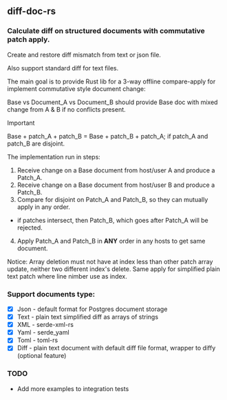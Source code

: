 ## diff-doc-rs

### Calculate diff on structured documents with commutative patch apply.

Create and restore diff mismatch from text or json file.

Also support standard diff for text files.

The main goal is to provide Rust lib for a 3-way offline compare-apply for implement commutative style document change:

Base vs Document_A vs Document_B should provide Base doc with mixed change from A & B if no conflicts present.

> [!IMPORTANT]
> Base + patch_A + patch_B = Base + patch_B + patch_A; if patch_A and patch_B are disjoint.

The implementation run in steps:
1. Receive change on a Base document from host/user A and produce a Patch_A. 
2. Receive change on a Base document from host/user B and produce a Patch_B.
3. Compare for disjoint on Patch_A and Patch_B, so they can mutually apply in any order.
 -  if patches intersect, then Patch_B, which goes after Patch_A will be rejected.
4. Apply Patch_A and Patch_B in **ANY** order in any hosts to get same document.

Notice:
Array deletion must not have at index less than other patch array update, neither two different index's delete.
Same apply for simplified plain text patch where line nimber use as index.

### Support documents type:

- [x] Json - default format for Postgres document storage
- [x] Text - plain text simplified diff as arrays of strings
- [x] XML - serde-xml-rs
- [x] Yaml - serde_yaml
- [x] Toml - toml-rs
- [x] Diff - plain text document with default diff file format, wrapper to diffy (optional feature)

### TODO
- Add more examples to integration tests

